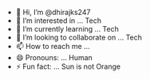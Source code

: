 - 👋 Hi, I’m @dhirajks247
- 👀 I’m interested in ... Tech
- 🌱 I’m currently learning ... Tech
- 💞️ I’m looking to collaborate on ... Tech
- 📫 How to reach me ... 
- 😄 Pronouns: ... Human
- ⚡ Fun fact: ... Sun is not Orange

<!---
dhirajks247/dhirajks247 is a ✨ special ✨ repository because its `README.md` (this file) appears on your GitHub profile.
You can click the Preview link to take a look at your changes.
--->
